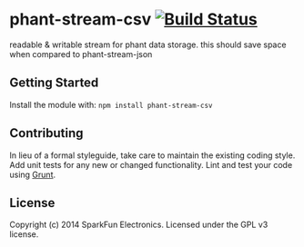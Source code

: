 # phant-stream-csv [![Build Status](https://secure.travis-ci.org/sparkfun/phant-stream-csv.png?branch=master)](http://travis-ci.org/sparkfun/phant-stream-csv)

readable & writable stream for phant data storage.  this should save space when compared to phant-stream-json

## Getting Started
Install the module with: `npm install phant-stream-csv`

## Contributing
In lieu of a formal styleguide, take care to maintain the existing coding style. Add unit tests for any new or changed functionality. Lint and test your code using [Grunt](http://gruntjs.com/).

## License
Copyright (c) 2014 SparkFun Electronics. Licensed under the GPL v3 license.
